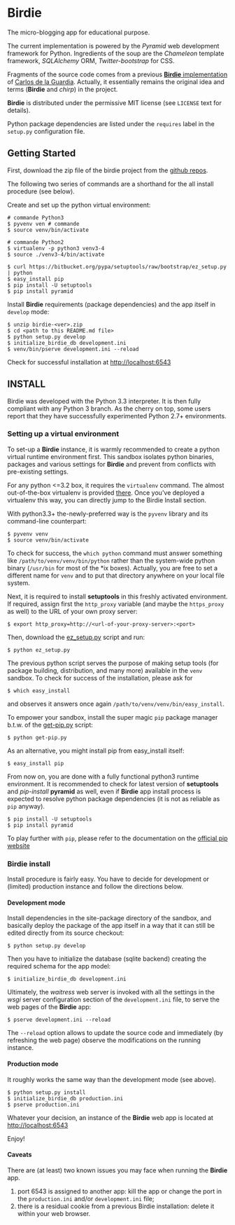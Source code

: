 Birdie
==================

The micro-blogging app for educational purpose.

The current implementation is powered by the *Pyramid* web development framework for Python.
Ingredients of the soup are the *Chameleon* template framework, *SQLAlchemy* ORM, *Twitter-bootstrap* for CSS.

Fragments of the source code comes from a previous [**Birdie** implementation](https://github.com/cguardia/Pyramid-Tutorial/tree/master/src/stage3) of [Carlos de la Guardia](https://github.com/cguardia/). Actually, it essentially remains the original idea and terms (**Birdie** and *chirp*) in the project.

**Birdie** is distributed under the permissive MIT license (see `LICENSE` text for details).

Python package dependencies are listed under the `requires` label in the `setup.py` configuration file.


Getting Started
---------------

First, download the zip file of the birdie project from the [github repos](https://github.com/gr-/birdie).

The following two series of commands are a shorthand for the all install procedure (see below). 
 
Create and set up the python virtual environment:

    # commande Python3
    $ pyvenv ven # commande
    $ source venv/bin/activate

    # commande Python2
    $ virtualenv -p python3 venv3-4
    $ source ./venv3-4/bin/activate
	
	$ curl https://bitbucket.org/pypa/setuptools/raw/bootstrap/ez_setup.py | python
	$ easy_install pip
	$ pip install -U setuptools
	$ pip install pyramid	

Install **Birdie** requirements (package dependencies) and the app itself in `develop` mode:

	$ unzip birdie-<ver>.zip
	$ cd <path to this README.md file>
	$ python setup.py develop
	$ initialize_birdie_db development.ini
	$ venv/bin/pserve development.ini --reload

Check for successful installation at [http://localhost:6543](http://localhost:6543)

## INSTALL

Birdie was developed with the Python 3.3 interpreter. It is then fully compliant with any Python 3 branch.
As the cherry on top, some users report that they have successfully experimented Python 2.7+ environments.


### Setting up a virtual environment

To set-up a **Birdie** instance, it is warmly recommended to create a python virtual runtime environment first. This sandbox
isolates python binaries, packages and various settings for **Birdie** and prevent from conflicts with pre-existing settings.

For any python <=3.2 box, it requires the `virtualenv` command. The almost out-of-the-box virtualenv is provided [there](https://pypi.python.org/pypi/virtualenv). Once you've deployed a virtualenv this way, you can directly jump to
the Birdie Install section.

With python3.3+ the-newly-preferred way is the `pyvenv` library and its command-line counterpart:

    $ pyvenv venv
    $ source venv/bin/activate

To check for success, the `which python` command must answer something like `/path/to/venv/venv/bin/python` rather than the
system-wide python binary (`/usr/bin` for most of the *ix boxes). Actually, you are free to set a different name for `venv`
and to put that directory anywhere on your local file system.

Next, it is required to install **setuptools** in this freshly activated environment.
If required, assign first the `http_proxy` variable (and maybe the `https_proxy` as well) to the URL of your own proxy server:

    $ export http_proxy=http://<url-of-your-proxy-server>:<port>

Then, download the [ez_setup.py][ez] script and run:

    $ python ez_setup.py

The previous python script serves the purpose of making setup tools (for package building, distribution, and many more) available in the `venv` sandbox.
To check for success of the installation, please ask for

    $ which easy_install

and observes it answers once again `/path/to/venv/venv/bin/easy_install`.  
 
To empower your sandbox, install the super magic `pip` package manager b.t.w. of the [get-pip.py][inst] script:

    $ python get-pip.py 

As an alternative, you might install pip from easy_install itself:

    $ easy_install pip


From now on, you are done with a fully functional python3 runtime environment. It is recommended to check for latest version
of **setuptools** and *pip-install* **pyramid** as well, even if **Birdie** app install process is expected to resolve python package dependencies
(it is not as reliable as `pip` anyway).

    $ pip install -U setuptools
	$ pip install pyramid


To play further with `pip`, please refer to
the documentation on the [official pip website](http://www.pip-installer.org/en/latest/index.html "pip website")


### Birdie install

Install procedure is fairly easy. You have to decide for development or (limited) production instance and follow the directions below.

#### Development mode

Install dependencies in the site-package directory of the sandbox, and basically deploy the package of the app itself in a way that it can still be edited directly from its source checkout:

    $ python setup.py develop

Then you have to initialize the database (sqlite backend) creating the required schema for the app model: 

	$ initialize_birdie_db development.ini

Ultimately, the *waitress* web server is invoked with all the settings in the *wsgi* server configuration section of the `development.ini` file, to serve the web pages of the **Birdie** app:  

    $ pserve development.ini --reload

The `--reload` option allows to update the source code and immediately (by refreshing the web page) observe the modifications on the running instance.

#### Production mode

It roughly works the same way than the development mode (see above).

    $ python setup.py install
	$ initialize_birdie_db production.ini
    $ pserve production.ini


Whatever your decision, an instance of the **Birdie** web app is located at [http://localhost:6543](http://localhost:6543)

Enjoy!

#### Caveats

There are (at least) two known issues you may face when running the **Birdie** app.
 
 1. port 6543 is assigned to another app: kill the app or change the port in the `production.ini` and/or `development.ini` file;
 2. there is a residual cookie from a previous Birdie installation: delete it within your web browser.  


[ez]:   https://bitbucket.org/pypa/setuptools/raw/bootstrap/ez_setup.py "ez_setup.py"
[inst]: https://raw.github.com/pypa/pip/master/contrib/get-pip.py       "get-pip.py"
[pip]:  http://www.pip-installer.org/en/latest/index.html       "Pip website"
[virtualenv]:	https://pypi.python.org/pypi/virtualenv	"virtualenv"











